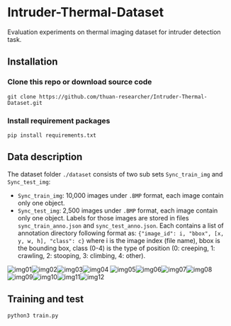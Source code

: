 # Intruder-Thermal-Dataset
Evaluation experiments on thermal imaging dataset for intruder detection task. 

## Installation
### Clone this repo or download source code
```
git clone https://github.com/thuan-researcher/Intruder-Thermal-Dataset.git
```
### Install requirement packages
``` 
pip install requirements.txt
```
## Data description
The dataset folder `./dataset` consists of two sub sets `Sync_train_img` and `Sync_test_img`:
- `Sync_train_img`: 10,000 images under `.BMP` format, each image contain only one object.
- `Sync_test_img`: 2,500 images under `.BMP` format, each image contain only one object.
Labels for those images are stored in files `sync_train_anno.json` and `sync_test_anno.json`. Each contains a list of annotation directory following format as: 
```{"image_id": i, "bbox", [x, y, w, h], "class": c}```
where i is the image index (file name), bbox is the bounding box, class (0-4) is the type of position (0: creeping, 1: crawling, 2: stooping, 3: climbing, 4: other).

![img01](./img/00001.JPG)![img02](./img/00002.JPG)![img03](./img/00003.JPG)![img04](./img/00004.JPG)
![img05](./img/00005.JPG)![img06](./img/00006.JPG)![img07](./img/00007.JPG)![img08](./img/00008.JPG)
![img09](./img/00009.JPG)![img10](./img/00010.JPG)![img11](./img/00011.JPG)![img12](./img/00012.JPG)

## Training and test
``` 
python3 train.py
```